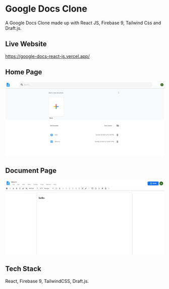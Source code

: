 # Google Docs Clone

A Google Docs Clone made up with React JS, Firebase 9, Tailwind Css and Draft.js.

## Live Website

https://google-docs-react-js.vercel.app/

## Home Page

![Home](/screenshots/home.png)

## Document Page

![Explore](/screenshots/document.png)

## Tech Stack

React, Firebase 9, TailwindCSS, Draft.js.
